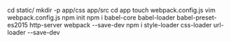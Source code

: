 cd static/
mkdir -p app/css app/src
cd app
touch webpack.config.js
vim webpack.config.js
npm init
npm i babel-core babel-loader babel-preset-es2015 http-server webpack --save-dev
npm i style-loader css-loader url-loader --save-dev